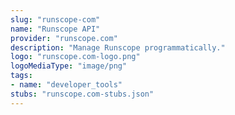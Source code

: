 ```yaml
---
slug: "runscope-com"
name: "Runscope API"
provider: "runscope.com"
description: "Manage Runscope programmatically."
logo: "runscope.com-logo.png"
logoMediaType: "image/png"
tags:
- name: "developer_tools"
stubs: "runscope.com-stubs.json"
---
```

